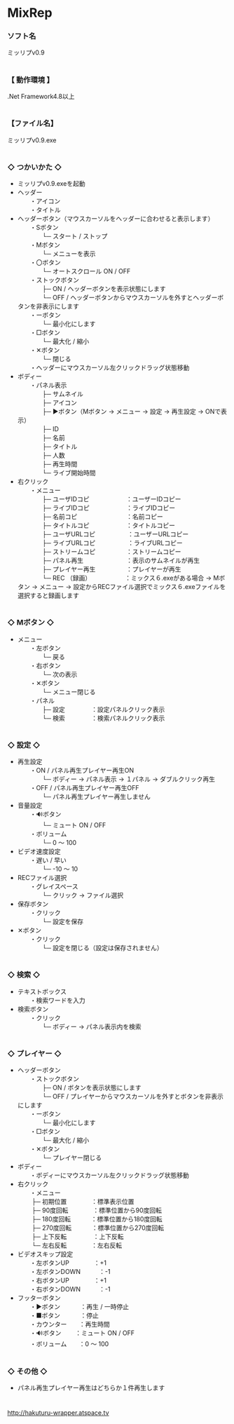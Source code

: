 # MixRep

### ソフト名
ミッリプv0.9

# 
### 【 動作環境 】
.Net Framework4.8以上

# 
### 【ファイル名】
ミッリプv0.9.exe

# 
### ◇ つかいかた ◇
- ミッリプv0.9.exeを起動
- ヘッダー  
　　・アイコン  
　　・タイトル  
- ヘッダーボタン（マウスカーソルをヘッダーに合わせると表示します）  
　　・Sボタン  
　　　　└─ スタート / ストップ  
　　・Mボタン  
　　　　└─ メニューを表示  
　　・〇ボタン  
　　　　└─ オートスクロール ON / OFF  
　　・ストックボタン  
　　　　├─ ON / ヘッダーボタンを表示状態にします  
　　　　└─ OFF / ヘッダーボタンからマウスカーソルを外すとヘッダーボタンを非表示にします  
　　・ーボタン  
　　　　└─ 最小化にします  
　　・□ボタン  
　　　　└─ 最大化 / 縮小  
　　・✕ボタン  
　　　　└─ 閉じる  
　　・ヘッダーにマウスカーソル左クリックドラッグ状態移動  
- ボディー  
　　・パネル表示  
　　　　├─ サムネイル  
　　　　├─ アイコン  
　　　　├─ ▶ボタン（Mボタン -> メニュー -> 設定 -> 再生設定 -> ONで表示）  
　　　　├─ ID  
　　　　├─ 名前  
　　　　├─ タイトル  
　　　　├─ 人数  
　　　　├─ 再生時間  
　　　　└─ ライブ開始時間  
- 右クリック  
　　・メニュー  
　　　　├─ ユーザIDコピ　　　　　　：ユーザーIDコピー  
　　　　├─ ライブIDコピ　　　　　　：ライブIDコピー  
　　　　├─ 名前コピ　　　　　　　　：名前コピー  
　　　　├─ タイトルコピ　　　　　　：タイトルコピー  
　　　　├─ ユーザURLコピ　　 　　　：ユーザーURLコピー  
　　　　├─ ライブURLコピ　　 　　　：ライブURLコピー  
　　　　├─ ストリームコピ　　　　　：ストリームコピー  
　　　　├─ パネル再生　　　　　　　：表示のサムネイルが再生  
　　　　├─ プレイヤー再生　　　　　：プレイヤーが再生  
　　　　└─ REC （録画）　　　　　　：ミックス６.exeがある場合 -> Mボタン -> メニュー -> 設定からRECファイル選択でミックス６.exeファイルを選択すると録画します  

# 
### ◇ Mボタン ◇
- メニュー  
　　・左ボタン  
　　　　└─ 戻る  
　　・右ボタン  
　　　　└─ 次の表示  
　　・✕ボタン  
　　　　└─ メニュー閉じる  
　　・パネル  
　　　　├─ 設定　　　　 ：設定パネルクリック表示  
　　　　└─ 検索　　　　 ：検索パネルクリック表示  

# 
### ◇ 設定 ◇
- 再生設定  
　　・ON / パネル再生プレイヤー再生ON  
　　　　└─ ボディー -> パネル表示 -> １パネル -> ダブルクリック再生  
　　・OFF / パネル再生プレイヤー再生OFF  
　　　　└─ パネル再生プレイヤー再生しません  
- 音量設定  
　　・🔊ボタン  
　　　　└─ ミュート ON / OFF  
　　・ボリューム  
　　　　└─ 0 ～ 100  
- ビデオ速度設定  
　　・遅い / 早い  
　　　　└─ -10 ～ 10  
- RECファイル選択  
　　・グレイスペース  
　　　　└─ クリック -> ファイル選択  
- 保存ボタン  
　　・クリック  
　　　　└─ 設定を保存  
- ✕ボタン  
　　・クリック  
　　　　└─ 設定を閉じる（設定は保存されません）  

# 
### ◇ 検索 ◇
- テキストボックス  
　　・検索ワードを入力  
- 検索ボタン  
　　・クリック  
　　　　└─ ボディー -> パネル表示内を検索  

# 
### ◇ プレイヤー ◇
- ヘッダーボタン  
　　・ストックボタン  
　　　　├─ ON / ボタンを表示状態にします  
　　　　└─ OFF / プレイヤーからマウスカーソルを外すとボタンを非表示にします  
　　・ーボタン  
　　　　└─ 最小化にします  
　　・□ボタン  
　　　　└─ 最大化 / 縮小  
　　・✕ボタン  
　　　　└─ プレイヤー閉じる  
- ボディー  
　　・ボディーにマウスカーソル左クリックドラッグ状態移動  
- 右クリック  
　　・メニュー  
　　   ├─ 初期位置　　　　：標準表示位置  
　　   ├─ 90度回転　　　　：標準位置から90度回転  
　　   ├─ 180度回転　　　 ：標準位置から180度回転  
　　   ├─ 270度回転　　 　：標準位置から270度回転  
　　   ├─ 上下反転　　 　　：上下反転  
　　   └─ 左右反転　　　　：左右反転  
- ビデオスキップ設定  
　　・左ボタンUP　　　　：+1  
　　・左ボタンDOWN　　　：-1  
　　・右ボタンUP　　　　：+1  
　　・右ボタンDOWN　　　：-1  
- フッターボタン  
　　・▶ボタン　　　 ：再生 / 一時停止  
　　・■ボタン　　　 ：停止  
　　・カウンター　　：再生時間  
　　・🔊ボタン　　 ：ミュート ON / OFF  
　　・ボリューム　　：0 ～ 100  

# 
### ◇ その他 ◇
- パネル再生プレイヤー再生はどちらか１件再生します  

# 
http://hakuturu-wrapper.atspace.tv
